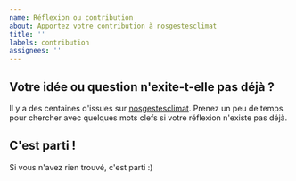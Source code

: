 ```yaml
---
name: Réflexion ou contribution
about: Apportez votre contribution à nosgestesclimat
title: ''
labels: contribution
assignees: ''
---
```


## Votre idée ou question n'exite-t-elle pas déjà ?

Il y a des centaines d'issues sur [nosgestesclimat](https://github.com/incubateur-ademe/nosgestesclimat/issues). Prenez un peu de temps pour chercher avec quelques mots clefs si votre réflexion n'existe pas déjà.

## C'est parti !

Si vous n'avez rien trouvé, c'est parti :)
